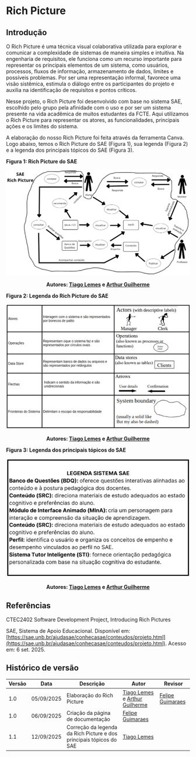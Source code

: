 # Rich Picture

## Introdução
O Rich Picture é uma técnica visual colaborativa utilizada para explorar e comunicar a complexidade de sistemas de maneira simples e intuitiva. Na engenharia de requisitos, ele funciona como um recurso importante para representar os principais elementos de um sistema, como usuários, processos, fluxos de informação, armazenamento de dados, limites e possíveis problemas. Por ser uma representação informal, favorece uma visão sistêmica, estimula o diálogo entre os participantes do projeto e auxilia na identificação de requisitos e pontos críticos.

Nesse projeto, o Rich Picture foi desenvolvido com base no sistema SAE, escolhido pelo grupo pela afinidade com o uso e por ser um sistema presente na vida acadêmica de muitos estudantes da FCTE. Aqui utilizamos o Rich Picture para representar os atores, as funcionalidades, principais ações e os limites do sistema.

A elaboração do nosso Rich Picture foi feita através da ferramenta Canva. Logo abaixo, temos o Rich Picture do SAE (Figura 1), sua legenda (Figura 2) e a legenda dos principais tópicos do SAE (Figura 3).

**Figura 1: Rich Picture do SAE**

![Figura 1: Rich Picture do SAE](../imagens/RichPicture-SAE.jpg)

<div align="center"><strong>Autores: <a href="https://github.com/TiagoTeixeira-2005">Tiago Lemes</a> e <a href="https://github.com/ArthurGuilher62">Arthur Guilherme</a></strong></div>


**Figura 2: Legenda do Rich Picture do SAE**

![Figura 2: Legenda do Rich Picture do SAE](../imagens/legendaRichPicture.png)

<div align="center"><strong>Autores: <a href="https://github.com/TiagoTeixeira-2005">Tiago Lemes</a> e <a href="https://github.com/ArthurGuilher62">Arthur Guilherme</a></strong></div>


**Figura 3: Legenda dos principais tópicos do SAE**

![Figura 3: Legenda dos principais tópicos do SAE](../imagens/legendaSAE.jpeg)

<div align="center"><strong>Autores: <a href="https://github.com/TiagoTeixeira-2005">Tiago Lemes</a> e <a href="https://github.com/ArthurGuilher62">Arthur Guilherme</a></strong></div>


## Referências
CTEC2402 Software Development Project, Introducing Rich Pictures

SAE, Sistema de Apoio Educacional. Disponível em: [https://sae.unb.br/ajudasae/conhecasae/conteudos/projeto.html](https://sae.unb.br/ajudasae/conhecasae/conteudos/projeto.html). Acesso em: 6 set. 2025.

## Histórico de versão

| Versão | Data | Descrição | Autor | Revisor |
| ---- | ----- | ----- | ---- | ----- | 
| 1.0 | 05/09/2025 | Elaboração do Rich Picture | [Tiago Lemes](https://github.com/TiagoTeixeira-2005) e [Arthur Guilherme](https://github.com/ArthurGuilher62) | [Felipe Guimaraes](https://github.com/felipegf1) |
| 1.0 | 06/09/2025 | Criação da página de documentação | [Felipe Guimaraes](https://github.com/felipegf1) |  |
| 1.1 | 12/09/2025 | Correção da legenda da Rich Picture e dos principais tópicos do SAE | [Tiago Lemes](https://github.com/TiagoTeixeira-2005) |  |